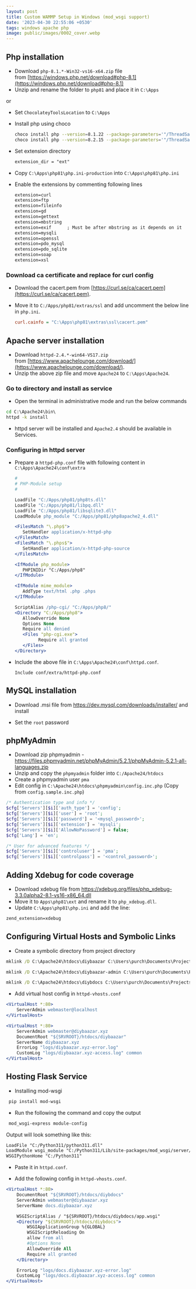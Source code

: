 ```yaml
---
layout: post
title: Custom WAMMP Setup in Windows (mod_wsgi support)
date: '2023-04-30 22:55:06 +0530'
tags: windows apache php
image: public/images/0002_cover.webp
---
```


## Php installation

- Download `php-8.1.*-Win32-vs16-x64.zip` file from [https://windows.php.net/download#php-8.1](https://windows.php.net/download#php-8.1)
- Unzip and rename the folder to `php81` and place it in `C:\Apps`

or

- Set `ChocolateyToolsLocation` to `C:\Apps`
- Install php using choco

  ```bash
  choco install php --version=8.1.22 --package-parameters='"/ThreadSafe"'
  choco install php --version=8.2.15 --package-parameters='"/ThreadSafe"'
  ```

- Set extension directory

   ```apache
  extension_dir = "ext"
   ```

- Copy `C:\Apps\php81\php.ini-production` into `C:\Apps\php81\php.ini`
- Enable the extensions by commenting following lines

   ```apache
  extension=curl
  extension=ftp
  extension=fileinfo
  extension=gd
  extension=gettext
  extension=mbstring
  extension=exif      ; Must be after mbstring as it depends on it
  extension=mysqli
  extension=openssl
  extension=pdo_mysql
  extension=pdo_sqlite
  extension=soap
  extension=xsl
   ```

### Download ca certificate and replace for curl config

- Download the cacert.pem from [https://curl.se/ca/cacert.pem](https://curl.se/ca/cacert.pem).
- Move it to `C:/Apps/php81/extras/ssl` and add uncomment the below line in `php.ini`.

  ```ini
  curl.cainfo = "C:\Apps\php81\extras\ssl\cacert.pem"
  ```

## Apache server installation

- Download `httpd-2.4.*-win64-VS17.zip` from [https://www.apachelounge.com/download/](https://www.apachelounge.com/download/).
- Unzip the above zip file and move `Apache24` to `C:\Apps\Apache24`.

### Go to directory and install as service

- Open the terminal in administrative mode and run the below commands

```bat
cd C:\Apache24\bin\
httpd -k install
```

- httpd server will be installed and `Apache2.4` should be available in Services.

### Configuring in httpd server

- Prepare a `httpd-php.conf` file with following content in `C:\Apps\Apache24\conf\extra`

   ```apache
  #
  # PHP-Module setup
  #

  LoadFile "C:/Apps/php81/php8ts.dll"
  LoadFile "C:/Apps/php81/libpq.dll"
  LoadFile "C:/Apps/php81/libsqlite3.dll"
  LoadModule php_module "C:/Apps/php81/php8apache2_4.dll"

  <FilesMatch "\.php$">
      SetHandler application/x-httpd-php
  </FilesMatch>
  <FilesMatch "\.phps$">
      SetHandler application/x-httpd-php-source
  </FilesMatch>

  <IfModule php_module>
      PHPINIDir "C:/Apps/php8"
  </IfModule>

  <IfModule mime_module>
      AddType text/html .php .phps
  </IfModule>

  ScriptAlias /php-cgi/ "C:/Apps/php8/"
  <Directory "C:/Apps/php8">
      AllowOverride None
      Options None
      Require all denied
      <Files "php-cgi.exe">
            Require all granted
      </Files>
  </Directory>
   ```

- Include the above file in `C:\Apps\Apache24\conf\httpd.conf`.

  ```apacheconf
  Include conf/extra/httpd-php.conf
  ```

## MySQL installation

- Download .msi file from <https://dev.mysql.com/downloads/installer/> and install

- Set the `root` password

## phpMyAdmin

- Download zip phpmyadmin - <https://files.phpmyadmin.net/phpMyAdmin/5.2.1/phpMyAdmin-5.2.1-all-languages.zip>
- Unzip and copy the `phpmyadmin` folder into `C:/Apache24/htdocs`
- Create a phpmyadmin user `pma`
- Edit config in `C:\Apache24\htdocs\phpmyadmin\config.inc.php` (Copy from `config.sample.inc.php`)

```php
/* Authentication type and info */
$cfg['Servers'][$i]['auth_type'] = 'config';
$cfg['Servers'][$i]['user'] = 'root';
$cfg['Servers'][$i]['password'] = '<mysql_password>';
$cfg['Servers'][$i]['extension'] = 'mysqli';
$cfg['Servers'][$i]['AllowNoPassword'] = false;
$cfg['Lang'] = 'en';

/* User for advanced features */
$cfg['Servers'][$i]['controluser'] = 'pma';
$cfg['Servers'][$i]['controlpass'] = '<control_password>';
```

## Adding Xdebug for code coverage

- Download xdebug file from <https://xdebug.org/files/php_xdebug-3.3.0alpha2-8.1-vs16-x86_64.dll>
- Move it to `Apps\php81\ext` and rename it to `php_xdebug.dll`.
- Update `C:\Apps\php81\php.ini` and add the line:

```apache
zend_extension=xdebug
```

## Configuring Virtual Hosts and Symbolic Links

- Create a symbolic directory from project directory

```bat
mklink /D C:\Apache24\htdocs\diybaazar C:\Users\purch\Documents\Projects\Github\DIY-Baazar\diybaazar-main

mklink /D C:\Apache24\htdocs\diybaazar-admin C:\Users\purch\Documents\Projects\Github\DIY-Baazar\diybaazar-admin

mklink /D C:\Apache24\htdocs\diybdocs C:\Users\purch\Documents\Projects\Github\DIY-Baazar\diybaazar-docs
```

- Add virtual host config in `httpd-vhosts.conf`

```apache
<VirtualHost *:80>
    ServerAdmin webmaster@localhost
</VirtualHost>

<VirtualHost *:80>
    ServerAdmin webmaster@diybaazar.xyz
    DocumentRoot "${SRVROOT}/htdocs/diybaazar"
    ServerName diybaazar.xyz
    ErrorLog "logs/diybaazar.xyz-error.log"
    CustomLog "logs/diybaazar.xyz-access.log" common
</VirtualHost>
```

## Hosting Flask Service

- Installing mod-wsgi

```bash
 pip install mod-wsgi
```

- Run the following the command and copy the output

```bash
 mod_wsgi-express module-config
```

Output will look something like this:

```txt
LoadFile "C:/Python311/python311.dll"
LoadModule wsgi_module "C:/Python311/Lib/site-packages/mod_wsgi/server/mod_wsgi.cp311-win_amd64.pyd"
WSGIPythonHome "C:/Python311"
```

- Paste it in `httpd.conf`.

- Add the following config in `httpd-vhosts.conf`.

```apache
<VirtualHost *:80>
    DocumentRoot "${SRVROOT}/htdocs/diybdocs"
    ServerAdmin webmaster@diybaazar.xyz
    ServerName docs.diybaazar.xyz

    WSGIScriptAlias / "${SRVROOT}/htdocs/diybdocs/app.wsgi"
    <Directory "${SRVROOT}/htdocs/diybdocs">
        WSGIApplicationGroup %{GLOBAL}
        WSGIScriptReloading On
        allow from all
        #Options None
        AllowOverride All
        Require all granted
    </Directory>

    ErrorLog "logs/docs.diybaazar.xyz-error.log"
    CustomLog "logs/docs.diybaazar.xyz-access.log" common
</VirtualHost>
```
